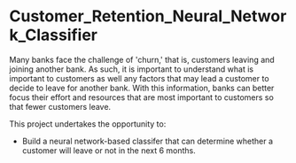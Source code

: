 # Customer_Retention_Neural_Network_Classifier
Many banks face the challenge of 'churn,' that is, customers leaving and joining another bank. As such, it is important to understand what is important to customers as well any factors that may lead a customer to decide to leave for another bank. With this information, banks can better focus their effort and resources that are most important to customers so that fewer customers leave. 

This project undertakes the opportunity to:  

- Build a neural network-based classifer that can determine whether a customer will leave or not in the next 6 months.
